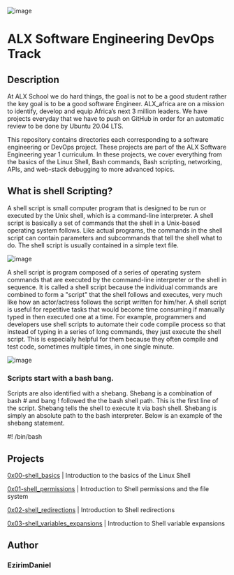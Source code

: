 ![image](https://user-images.githubusercontent.com/105589308/188776290-b3ccbf88-3a74-4af8-9633-45039ae21566.png)
# ALX Software Engineering DevOps Track #
## Description ##
At ALX School we do hard things, the goal is not to be a good student rather the key goal is to be a good software Engineer. ALX_africa are on a mission to identify, develop and equip Africa’s next 3 million leaders. We have projects everyday that we have to push on GitHub in order for an automatic review to be done by Ubuntu 20.04 LTS. 

This repository contains directories each corresponding to a software engineering or DevOps project. These projects are part of the ALX Software Engineering year 1 curriculum. In these projects, we cover everything from the basics of the Linux Shell, Bash commands, Bash scripting, networking, APIs, and web-stack debugging to more advanced topics.

## What is shell Scripting? ##
A shell script is small computer program that is designed to be run or executed by the Unix shell, which is a command-line interpreter. A shell script is basically a set of commands that the shell in a Unix-based operating system follows. Like actual programs, the commands in the shell script can contain parameters and subcommands that tell the shell what to do. The shell script is usually contained in a simple text file.

![image](https://user-images.githubusercontent.com/105589308/194436026-19c03a0c-94db-47d9-9b72-36d9fbe5cb44.png)

A shell script is program composed of a series of operating system commands that are executed by the command-line interpreter or the shell in sequence. It is called a shell script because the individual commands are combined to form a "script" that the shell follows and executes, very much like how an actor/actress follows the script written for him/her. A shell script is useful for repetitive tasks that would become time consuming if manually typed in then executed one at a time. For example, programmers and developers use shell scripts to automate their code compile process so that instead of typing in a series of long commands, they just execute the shell script. This is especially helpful for them because they often compile and test code, sometimes multiple times, in one single minute.

![image](https://user-images.githubusercontent.com/105589308/194436159-9f69ca49-69c3-4b81-ac3f-9302c2e023f0.png)

### Scripts start with a bash bang. ###
Scripts are also identified with a shebang. Shebang is a combination of bash # and bang !  followed the the bash shell path. This is the first line of the script. Shebang tells the shell to execute it via bash shell. Shebang is simply an absolute path to the bash interpreter. Below is an example of the shebang statement.

#! /bin/bash

## Projects ##
[0x00-shell_basics](https://github.com/Dannie55/alx-system_engineering-devops/tree/master/0x00-shell_basics) | Introduction to the basics of the Linux Shell

[0x01-shell_permissions](https://github.com/Dannie55/alx-system_engineering-devops/tree/master/0x01-shell_permissions) | Introduction to Shell permissions and the file system

[0x02-shell_redirections](https://github.com/Dannie55/alx-system_engineering-devops/tree/master/0x02-shell_redirections) | Introduction to Shell redirections

[0x03-shell_variables_expansions](https://github.com/Dannie55/alx-system_engineering-devops/tree/master/0x03-shell_variables_expansions) | Introduction to Shell variable expansions

## Author ##
### EzirimDaniel ###
